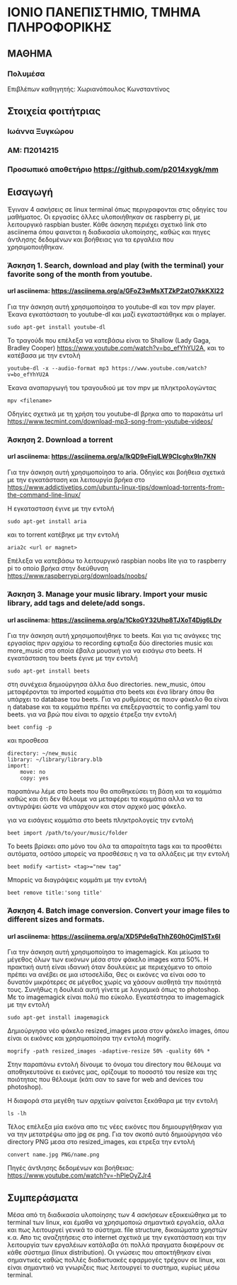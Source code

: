 # ΙΟΝΙΟ ΠΑΝΕΠΙΣΤΗΜΙΟ, ΤΜΗΜΑ ΠΛΗΡΟΦΟΡΙΚΗΣ 
## ΜΑΘΗΜΑ
### Πολυμέσα  
Επιβλέπων καθηγητής: Χωριανόπουλος Κωνσταντίνος 

## Στοιχεία φοιτήτριας  
### Ιωάννα Ξυγκώρου
### ΑΜ: Π2014215

### Προσωπικό αποθετήριο https://github.com/p2014xygk/mm

## Εισαγωγή
Έγιναν 4 ασκήσεις σε linux terminal όπως περιγραφονται στις οδηγίες του μαθήματος. Οι εργασίες όλλες υλοποιήθηκαν σε raspberry pi, με λειτουργικό raspbian buster. Κάθε άσκηση περιέχει σχετικό link στο asciinema όπου φαινεται η διαδικασία υλοποίησης, καθώς και πηγες άντλησης δεδομένων και βοήθειας για τα εργαλέια που χρησιμοποιήθηκαν.

### Άσκηση 1. Search, download and play (with the terminal) your favorite song of the month from youtube.

#### url asciinema: https://asciinema.org/a/GFoZ3wMsXTZkP2atO7kkKXl22

Για την άσκηση αυτή χρησιμοποίησα το youtube-dl και τον mpv player. Έκανα εγκατάσταση το youtube-dl και μαζί εγκαταστάθηκε και ο mplayer.

```
sudo apt-get install youtube-dl
```

Το τραγούδι που επέλεξα να κατεβάσω είναι το Shallow (Lady Gaga, Bradley Cooper) https://www.youtube.com/watch?v=bo_efYhYU2A, και το κατέβασα με την εντολή

```
youtube-dl -x --audio-format mp3 https://www.youtube.com/watch?v=bo_efYhYU2A
```

Έκανα αναπαργωγή του τραγουδιού με τον mpv με πληκτρολογώντας

```
mpv <filename>
```

Οδηγίες σχετικά με τη χρήση του youtube-dl βρηκα απο το παρακάτω url
https://www.tecmint.com/download-mp3-song-from-youtube-videos/

### Άσκηση 2. Download a torrent

#### url asciinema: https://asciinema.org/a/lkQD9eFiqlLW9CIcghx9ln7KN

Για την άσκηση αυτή χρησιμοποίησα το aria. Οδηγίες και βοήθεια σχετικά με την εγκατάσταση και λειτουργία βρήκα στο https://www.addictivetips.com/ubuntu-linux-tips/download-torrents-from-the-command-line-linux/

Η εγκατασταση έγινε με την εντολή 

```
sudo apt-get install aria
```

και το torrent κατέβηκε με την εντολή

```
aria2c <url or magnet>
```

Επέλεξα να κατεβάσω το λειτουργικό raspbian noobs lite για το raspberry pi το οποίο βρήκα στην διεύθυνση https://www.raspberrypi.org/downloads/noobs/

### Άσκηση 3. Manage your music library. Import your music library, add tags and delete/add songs.

#### url asciinema: https://asciinema.org/a/1CkoGY32Uhp8TJXoT4Djg6LDv

Για την άσκηση αυτή χρησιμοποιήθηκε το beets. Και για τις ανάγκες της εργασίας πριν αρχίσω το recording εφτιαξα δύο directories music και more_music στα οποία έβαλα μουσική για να εισάγω στο beets. H εγκατάσταση του beets έγινε με την εντολή

```
sudo apt-get install beets
```

στη συνέχεια δημιούργησα άλλα δυο directories. new_music, όπου μεταφέρονται τα imported κομμάτια στο beets και ένα library όπου θα υπάρχει το database του beets. Για να ρυθμίσεις σε ποιον φάκελο θα είναι η database και τα κομμάτια πρέπει να επεξεργαστείς το config.yaml του beets. για να βρώ που είναι το αρχείο έτρεξα την εντολή

```
beet config -p
```

και προσθεσα

```
directory: ~/new_music
library: ~/library/library.blb
import:
    move: no
    copy: yes
```

παραπάνω λέμε στο beets που θα αποθηκεύσει τη βάση και τα κομμάτια καθώς και ότι δεν θέλουμε να μεταφέρει τα κομμάτια αλλα να τα αντιγράψει ώστε να υπάρχουν και στον αρχικό μας φάκελο.

για να εισάγεις κομμάτια στο beets πληκτρολογείς την εντολή

```
beet import /path/to/your/music/folder
```

Το beets βρίσκει απο μόνο του όλα τα απαραίτητα tags και τα προσθέτει αυτόματα, οστόσο μπορείς να προσθέσεις η να τα αλλάξεις με την εντολή 

```
beet modify <artist> <tag>="new tag"
```

Μπορείς να διαγράψεις κομμάτι με την εντολή

```
beet remove title:'song title'
```

### Άσκηση 4. Batch image conversion. Convert your image files to different sizes and formats.

#### url asciinema: https://asciinema.org/a/XD5Pde6qThhZ60h0CjmISTx6l

Για την άσκηση αυτή χρησιμοποίησα το imagemagick. Και μείωσα το μέγεθος όλων των εικόνων μέσα στον φάκελο images κατα 50%. H πρακτική αυτή είναι ιδανική όταν δουλεύεις με περιεχόμενο το οποίο πρέπει να ανέβει σε μια ιστοσελίδα, Θες οι εικόνες να είναι οσο το δυνατόν μικρότερες σε μέγεθος χωρίς να χάσουν αισθητά την ποιότητά τους. Συνήθως η δουλειά αυτή γίνετε με λογισμικά όπως το photoshop. Με το imagemagick είναι πολύ πιο εύκολο. Εγκατέστησα το imagemagick με την εντολή

```
sudo apt-get install imagemagick
```

Δημιούργησα νέο φάκελο resized_images μεσα στον φάκελο images, όπου είναι οι εικόνες και χρησιμοποίησα την εντολή mogrify.

```
mogrify -path resized_images -adaptive-resize 50% -quality 60% *
```
Στην παραπάνω εντολή δίνουμε το όνομα του directory που θέλουμε να αποθηκευτούνε ει εικόνες μας, ορίζουμε το ποσοστό του resize και της ποιότητας που θέλουμε (κάτι σαν το save for web and devices του photoshop).

Η διαφορά στα μεγέθη των αρχείων φαίνεται ξεκάθαρα με την εντολή

```
ls -lh
```

Τέλος επέλεξα μία εικόνα απο τις νέες εικόνες που δημιουργήθηκαν για να την μετατρέψω απο jpg σε png. Για τον σκοπό αυτό δημιούργησα νέο directory PNG μεσα στο resized_images, και ετρεξα την εντολή

```
convert name.jpg PNG/name.png
```

Πηγές άντλησης δεδομένων και βοήθειας:
https://www.youtube.com/watch?v=-hPleOyZJr4


## Συμπεράσματα
Μέσα από τη διαδικασία υλοποίησης των 4 ασκήσεων εξοικειώθηκα με το terminal των linux, και έμαθα να χρησιμοποιώ σημαντικά εργαλεία, αλλα και πως λειτουργεί γενικά το σύστημα. file structure, δικαιώματα χρηστών κ.α. Απο τις αναζητήσεις στο internet σχετικά με την εγκατάσταση και την λειτουργία των εργαλέιων κατάλαβα ότι πολλά πραγματα διαφέρουν σε κάθε σύστημα (linux distribution). Οι γνώσεις που αποκτήθηκαν είναι σημαντικές καθώς πολλές διαδικτυακές εφαρμογές τρέχουν σε linux, και είναι σημαντικό να γνωριζεις πως λειτουργεί το συστημα, κυρίως μέσω terminal.
